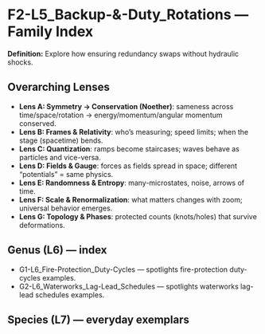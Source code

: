 # F2-L5_Backup-&-Duty_Rotations — Family Index
**Definition:** Explore how ensuring redundancy swaps without hydraulic shocks.

## Overarching Lenses

- **Lens A: Symmetry -> Conservation (Noether)**: sameness across time/space/rotation → energy/momentum/angular momentum conserved.
- **Lens B: Frames & Relativity**: who’s measuring; speed limits; when the stage (spacetime) bends.
- **Lens C: Quantization**: ramps become staircases; waves behave as particles and vice-versa.
- **Lens D: Fields & Gauge**: forces as fields spread in space; different “potentials” = same physics.
- **Lens E: Randomness & Entropy**: many-microstates, noise, arrows of time.
- **Lens F: Scale & Renormalization**: what matters changes with zoom; universal behavior emerges.
- **Lens G: Topology & Phases**: protected counts (knots/holes) that survive deformations.

## Genus (L6) — index
- G1-L6_Fire-Protection_Duty-Cycles — spotlights fire-protection duty-cycles examples.
- G2-L6_Waterworks_Lag-Lead_Schedules — spotlights waterworks lag-lead schedules examples.

## Species (L7) — everyday exemplars
